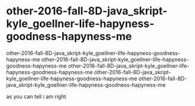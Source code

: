 # other-2016-fall-8D-java_skript-kyle_goellner-life-hapyness-goodness-hapyness-me
other-2016-fall-8D-java_skript-kyle_goellner-life-hapyness-goodness-hapyness-me
other-2016-fall-8D-java_skript-kyle_goellner-life-hapyness-goodness-hapyness-me
other-2016-fall-8D-java_skript-kyle_goellner-life-hapyness-goodness-hapyness-me
other-2016-fall-8D-java_skript-kyle_goellner-life-hapyness-goodness-hapyness-me
other-2016-fall-8D-java_skript-kyle_goellner-life-hapyness-goodness-hapyness-me


as you can tell i am right
